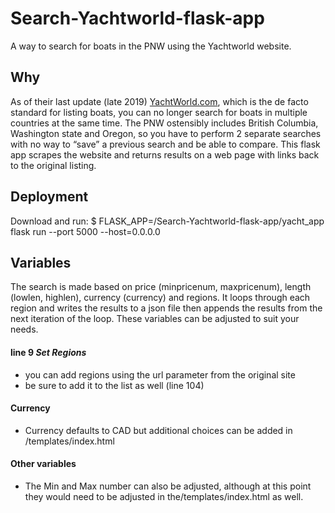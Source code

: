 # Search-Yachtworld-flask-app
A way to search for boats in the PNW using the Yachtworld website.

## Why
As of their last update (late 2019) [YachtWorld.com](https://yachtworld.com), which is the de facto standard for listing boats, you can no longer search for boats in multiple countries at the same time. The PNW ostensibly includes British Columbia, Washington state and Oregon, so you have to perform 2 separate searches with no way to “save” a previous search and be able to compare.
This flask app scrapes the website and returns results on a web page with links back to the original listing.

## Deployment
Download and run: $ FLASK_APP=/Search-Yachtworld-flask-app/yacht_app flask run  --port 5000 --host=0.0.0.0

## Variables
The search is made based on price (minpricenum, maxpricenum), length (lowlen, highlen), currency (currency) and regions. It loops through each region and writes the results to a json file then appends the results from the next iteration of the loop. 
These variables can be adjusted to suit your needs.
#### line 9 *Set Regions*
* you can add regions using the url parameter from the original site
* be sure to add it to the list as well (line 104)
#### Currency
* Currency defaults to CAD but additional choices can be added in /templates/index.html
#### Other variables
* The Min and Max number can also be adjusted, although at this point they would need to be adjusted in the/templates/index.html as well.
